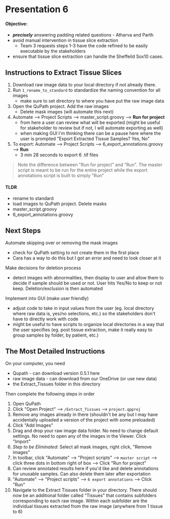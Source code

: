 # Presentation 6

#### Objective: 
- ***precisely*** answering padding related questions - Atharva and Parth 
- avoid manual intervention in tissue slice extraction
	- Team 3 requests steps 1-3 have the code refined to be easily executable by the stakeholders
- ensure that tissue slice extraction can handle the Sheffeild Sox10 cases. 

## Instructions to Extract Tissue Slices

1. Download raw image data to your local directory if not already there.
2. Run `1_rename_to_standard` to standardize the naming convention for all images
	- make sure to set directory to where you have put the raw image data
3. Open the QuPath project. Add the raw images
	- Delete mask images (will automate this next)
4. Automate --> Project Scripts --> master_script.groovy --> **Run for project** 
	- from here a user can review what will be exported (might be useful for stakeholder to review but if not, I will automate exporting as well)
	- when making GUI I'm thinking there can be a pause here where the user is prompted "Export Extracted Tissue Samples? Yes, No"
5. To export: Automate --> Project Scripts --> 6_export_annotations.groovy --> **Run**
	- 3 min 28 seconds to export 6 .tif files

>Note the difference between "Run for project" and "Run". The master script is meant to be run for the entire project while the export annotations script is built to simply "Run"

#### TLDR
- rename to standard
- load images to QuPath project. Delete masks
- master_script.groovy
- 6_export_annotations.groovy

## Next Steps
Automate skipping over or removing the mask images
- check for QuPath setting to not create them in the first place
- Cara has a way to do this but I got an error and need to look closer at it

Make decisions for deletion process
- detect images with abnormalities, then display to user and allow them to decide if sample should be used or not. User hits Yes/No to keep or not keep. Deletion/exclusion is then automated

Implement into GUI (make user friendly)
- adjust code to take in input values from the user (eg. local directory where raw data is, yes/no selections, etc.) so the stakeholders don't have to directly work with code
- might be useful to have scripts to organize local directories in a way that the user specifies (eg. post tissue extraction, make it really easy to group samples by folder, by patient, etc.)

## The Most Detailed Instructions

On your computer, you need
- Qupath - can download version 0.5.1 here
- raw image data - can download from our OneDrive (or use new data)
- the Extract_Tissues folder in this directory

Then complete the following steps in order
1. Open QuPath
2. Click "Open Project" --> `/Extract_Tissues` --> `project.qpproj`
3. Remove any images already in there (shouldn't be any but I may have accidentally uploaded a version of the project with some preloaded)
4. Click "Add Images"
5. Drag and drop your raw image data folder. No need to change default settings. No need to open any of the images in the Viewer. Click "Import"
6. *Step to be Eliminated*: Select all mask images, right click, "Remove images"
7. In toolbar, click "Automate" --> "Project scripts" --> `master script` --> click three dots in bottom right of box --> Click "Run for project"
8. Can review annotated results here if you'd like and delete annotations for unusable samples. Can also delete them later after exportation
9. "Automate" --> "Project scripts" --> `6 export annotations` --> Click "Run"
10. Navigate to the Extract Tissues folder in your directory. There should now be an additional folder called "Tissues" that contains subfolders corresponding to each raw image. Within each subfolder are the individual tissues extracted from the raw image (anywhere from 1 tissue to 6)
